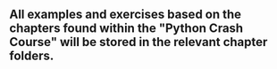 ## All examples and exercises based on the chapters found within the "Python Crash Course" will be stored in the relevant chapter folders.